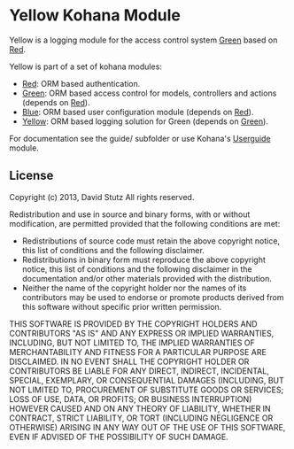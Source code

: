 # Yellow Kohana Module

Yellow is a logging module for the access control system [Green](https://github.com/davidstutz/kohana-green) based on [Red](https://github.com/davidstutz/kohana-red).

Yellow is part of a set of kohana modules:
* [Red](https://github.com/davidstutz/kohana-red): ORM based authentication.
* [Green](https://github.com/davidstutz/kohana-green): ORM based access control for models, controllers and actions (depends on [Red](https://github.com/davidstutz/kohana-red)).
* [Blue](https://github.com/davidstutz/kohana-blue): ORM based user configuration module (depends on [Red](https://github.com/davidstutz/kohana-red)).
* [Yellow](https://github.com/davidstutz/kohana-yellow): ORM based logging solution for Green (depends on [Green](https://github.com/davidstutz/kohana-green)).

For documentation see the guide/ subfolder or use Kohana's [Userguide](https://github.com/kohana/userguide) module.

## License

Copyright (c) 2013, David Stutz
All rights reserved.

Redistribution and use in source and binary forms, with or without modification, are permitted provided that the following conditions are met:

* Redistributions of source code must retain the above copyright notice, this list of conditions and the following disclaimer.
* Redistributions in binary form must reproduce the above copyright notice, this list of conditions and the following disclaimer in the documentation and/or other materials provided with the distribution.
* Neither the name of the copyright holder nor the names of its contributors may be used to endorse or promote products derived from this software without specific prior written permission.

THIS SOFTWARE IS PROVIDED BY THE COPYRIGHT HOLDERS AND CONTRIBUTORS "AS IS" AND ANY EXPRESS OR IMPLIED WARRANTIES, INCLUDING, BUT NOT LIMITED TO, THE IMPLIED WARRANTIES OF MERCHANTABILITY AND FITNESS FOR A PARTICULAR PURPOSE ARE DISCLAIMED. IN NO EVENT SHALL THE COPYRIGHT HOLDER OR CONTRIBUTORS BE LIABLE FOR ANY DIRECT, INDIRECT, INCIDENTAL, SPECIAL, EXEMPLARY, OR CONSEQUENTIAL DAMAGES (INCLUDING, BUT NOT LIMITED TO, PROCUREMENT OF SUBSTITUTE GOODS OR SERVICES; LOSS OF USE, DATA, OR PROFITS; OR BUSINESS INTERRUPTION) HOWEVER CAUSED AND ON ANY THEORY OF LIABILITY, WHETHER IN CONTRACT, STRICT LIABILITY, OR TORT (INCLUDING NEGLIGENCE OR OTHERWISE) ARISING IN ANY WAY OUT OF THE USE OF THIS SOFTWARE, EVEN IF ADVISED OF THE POSSIBILITY OF SUCH DAMAGE.
